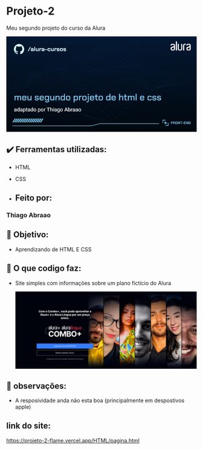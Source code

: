 # Projeto-2
 Meu segundo projeto do curso da Alura

![image](https://raw.githubusercontent.com/Thiago-engenheiro/Projeto-2/main/Front-end-meu%20segundo%20projeto%20de%20html%20e%20css.png?token=GHSAT0AAAAAACNIESIFYXH2YCGTEWJJHDYYZNQAGOA)

## ✔️ Ferramentas utilizadas:

* HTML

* CSS

* ## Feito por:

### Thiago Abraao

## 🎯 Objetivo:

* Aprendizando de HTML E CSS

## 🔨 O que codigo faz:

* Site simples com informações sobre um plano fictício do Alura

  ![image](https://raw.githubusercontent.com/Thiago-engenheiro/Projeto-2/main/foto%20do%20site.png?token=GHSAT0AAAAAACNIESIFHJPXLCPSZWJ56G66ZNQAKXA)

## 🚧 observações:

* A resposividade anda não esta boa (principalmente em despostivos apple)

## link do site:

https://projeto-2-flame.vercel.app/HTML/pagina.html


